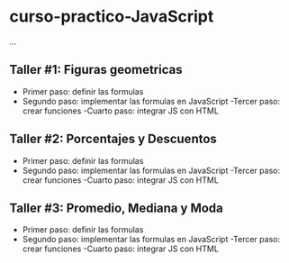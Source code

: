 # curso-practico-JavaScript

...

## Taller #1: Figuras geometricas

- Primer paso: definir las formulas
- Segundo paso: implementar las formulas en JavaScript
-Tercer paso: crear funciones
-Cuarto paso: integrar JS con HTML  

## Taller #2: Porcentajes y Descuentos

- Primer paso: definir las formulas
- Segundo paso: implementar las formulas en JavaScript
-Tercer paso: crear funciones
-Cuarto paso: integrar JS con HTML

## Taller #3: Promedio, Mediana y Moda

- Primer paso: definir las formulas
- Segundo paso: implementar las formulas en JavaScript
-Tercer paso: crear funciones
-Cuarto paso: integrar JS con HTML 